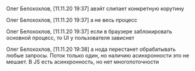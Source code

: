 Олег Белохохлов, [11.11.20 19:37]
авэйт слипает конкретную корутину

Олег Белохохлов, [11.11.20 19:37]
а не весь процесс

Олег Белохохлов, [11.11.20 19:37]
если в браузере заблокировать основной процесс, то UI у пользователя зависнет

Олег Белохохлов, [11.11.20 19:38]
а нода перестанет обрабатывать любые запросы. Поток только один, но наличию асинхронности это не мешает. В JS есть асинхронность, но нет многопоточности